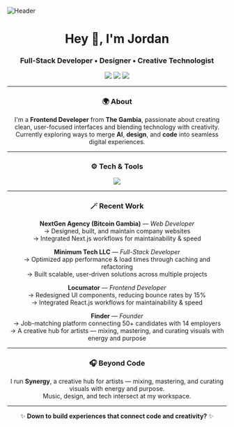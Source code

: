 ![Header](https://www.digitaladlectio.com/wp-content/uploads/2020/04/New-PNC-Animated-Banners.gif)

<h1 align="center">Hey 👋, I'm Jordan</h1>
<h3 align="center">Full-Stack Developer • Designer • Creative Technologist</h3>

<p align="center">
  <a href="https://linkedin.com/in/jordanbernard007" target="_blank"><img src="https://img.shields.io/badge/LinkedIn-0077B5?style=flat&logo=linkedin&logoColor=white" /></a>
  <a href="https://github.com/Jedii007" target="_blank"><img src="https://img.shields.io/badge/GitHub-181717?style=flat&logo=github&logoColor=white" /></a>
  <a href="mailto:s.jordan.bernard@gmail.com"><img src="https://img.shields.io/badge/Email-D14836?style=flat&logo=gmail&logoColor=white" /></a>
</p>

---

<div align="center">

### 🌍 About  
I'm a **Frontend Developer** from **The Gambia**, passionate about creating clean, user-focused interfaces and blending technology with creativity.  
Currently exploring ways to merge **AI**, **design**, and **code** into seamless digital experiences.

---

### ⚙️ Tech & Tools  
<img src="https://skillicons.dev/icons?i=react,nextjs,typescript,tailwind,js,html,css,python,figma,git,vite,postman" />

---

### 🪄 Recent Work  

**NextGen Agency (Bitcoin Gambia)** — *Web Developer*  
→ Designed, built, and maintain company websites  
→ Integrated Next.js workflows for maintainability & speed  

**Minimum Tech LLC** — *Full-Stack Developer*  
→ Optimized app performance & load times through caching and refactoring  
→ Built scalable, user-driven solutions across multiple projects  

**Locumator** — *Frontend Developer*  
→ Redesigned UI components, reducing bounce rates by 15%  
→ Integrated React.js workflows for maintainability & speed  

**Finder** — *Founder*  
→ Job-matching platform connecting 50+ candidates with 14 employers  
→ A creative hub for artists — mixing, mastering, and curating visuals with energy and purpose  

---

### 🎧 Beyond Code  
I run **Synergy**, a creative hub for artists — mixing, mastering, and curating visuals with energy and purpose.  
Music, design, and tech intersect at my workspace.  

---

✨ **Down to build experiences that connect code and creativity?** ✨  

</div>
